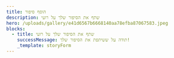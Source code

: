 ```yaml
---
title: הוסף סיפור
description: שתף את הסיפור שלך על רועי
hero: /uploads/gallery/e41d6567b6668140aa78efba87067583.jpeg
blocks:
  - title: שתף את הסיפור שלך על רועי
    successMessage: תודה על ששיתפת את הסיפור שלך!
    _template: storyForm
---
```



